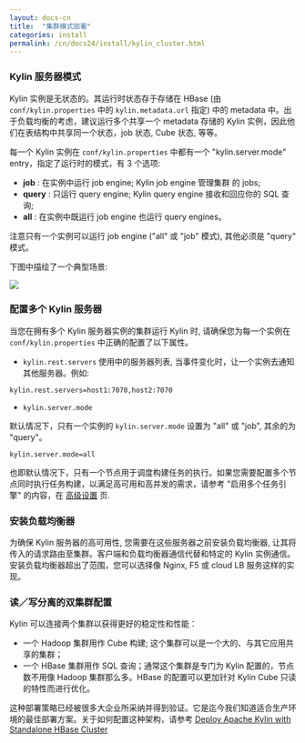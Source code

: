 ```yaml
---
layout: docs-cn
title:  "集群模式部署"
categories: install
permalink: /cn/docs24/install/kylin_cluster.html
---
```



### Kylin 服务器模式

Kylin 实例是无状态的。其运行时状态存于存储在 HBase (由 `conf/kylin.properties` 中的 `kylin.metadata.url` 指定) 中的 metadata 中。出于负载均衡的考虑，建议运行多个共享一个 metadata 存储的 Kylin 实例，因此他们在表结构中共享同一个状态，job 状态, Cube 状态, 等等。

每一个 Kylin 实例在 `conf/kylin.properties` 中都有一个 "kylin.server.mode" entry，指定了运行时的模式，有 3 个选项: 

 *  **job** : 在实例中运行 job engine; Kylin job engine 管理集群 的 jobs;
 *  **query** : 只运行 query engine; Kylin query engine 接收和回应你的 SQL 查询;
 *  **all** : 在实例中既运行 job engine 也运行 query engines。 

注意只有一个实例可以运行 job engine ("all" 或 "job" 模式), 其他必须是 "query" 模式。 

下图中描绘了一个典型场景:

![]( /images/install/kylin_server_modes.png)

### 配置多个 Kylin 服务器

当您在拥有多个 Kylin 服务器实例的集群运行 Kylin 时, 请确保您为每一个实例在 `conf/kylin.properties` 中正确的配置了以下属性。

 *  `kylin.rest.servers`
	使用中的服务器列表, 当事件变化时，让一个实例去通知其他服务器。例如: 

```
kylin.rest.servers=host1:7070,host2:7070
```

 *  `kylin.server.mode`


默认情况下，只有一个实例的 `kylin.server.mode` 设置为 "all" 或 "job", 其余的为 "query"。

```
kylin.server.mode=all
```

也即默认情况下，只有一个节点用于调度构建任务的执行。如果您需要配置多个节点同时执行任务构建，以满足高可用和高并发的需求，请参考 "启用多个任务引擎" 的内容，在 [高级设置](advance_settings.html) 页.

### 安装负载均衡器

为确保 Kylin 服务器的高可用性, 您需要在这些服务器之前安装负载均衡器, 让其将传入的请求路由至集群。客户端和负载均衡器通信代替和特定的 Kylin 实例通信。安装负载均衡器超出了范围，您可以选择像 Nginx, F5 或 cloud LB 服务这样的实现。
	
### 读／写分离的双集群配置

Kylin 可以连接两个集群以获得更好的稳定性和性能：

 * 一个 Hadoop 集群用作 Cube 构建; 这个集群可以是一个大的、与其它应用共享的集群；
 * 一个 HBase 集群用作 SQL 查询；通常这个集群是专门为 Kylin 配置的，节点数不用像 Hadoop 集群那么多。HBase 的配置可以更加针对 Kylin Cube 只读的特性而进行优化。  

这种部署策略已经被很多大企业所采纳并得到验证。它是迄今我们知道适合生产环境的最佳部署方案。关于如何配置这种架构，请参考 [Deploy Apache Kylin with Standalone HBase Cluster](/blog/2016/06/10/standalone-hbase-cluster/)